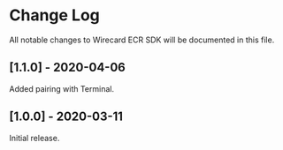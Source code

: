 # Change Log

All notable changes to Wirecard ECR SDK will be documented in this file.

## [1.1.0] - 2020-04-06

Added pairing with Terminal.

## [1.0.0] - 2020-03-11

Initial release.
